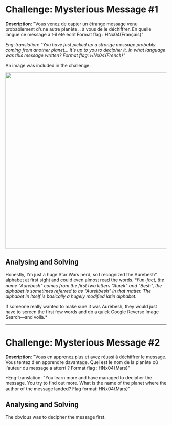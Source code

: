 # Challenge: Mysterious Message #1

**Description**: 
"Vous venez de capter un étrange message venu probablement d'une autre planète .. à vous de le déchiffrer. En quelle langue ce message a t-il été écrit Format flag : HNx04{Français}"

*Eng-translation: "You have just picked up a strange message probably coming from another planet... it's up to you to decipher it. In what language was this message written? Format flag: HNx04{French}"*

An image was included in the challenge:

<img src="https://github.com/user-attachments/assets/74abf9a2-d92f-49ad-8f66-b857b33e5007" width="550">

## Analysing and Solving

Honestly, I'm just a huge Star Wars nerd, so I recognized the Aurebesh* alphabet at first sight and could even almost read the words.
**Fun-fact, the name "Aurebesh" comes from the first two letters "Aurek" and "Besh", the alphabet is sometimes referred to as "Aurekbesh" in that matter. The alphabet in itself is basically a hugely modified latin alphabet.*

If someone really wanted to make sure it was Aurebesh, they would just have to screen the first few words and do a quick Google Reverse Image Search—and voilà.*

* * *

# Challenge: Mysterious Message #2

**Description**:
"Vous en apprenez plus et avez réussi à déchiffrer le message. Vous tentez d'en apprendre davantage. Quel est le nom de la planète où l'auteur du message a atterri ? Format flag : HNx04{Mars}"

*Eng-translation: "You learn more and have managed to decipher the message. You try to find out more. What is the name of the planet where the author of the message landed? Flag format: HNx04{Mars}"

## Analysing and Solving

The obvious was to decipher the message first.
